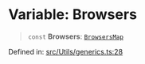 # Variable: Browsers

> `const` **Browsers**: [`BrowsersMap`](../type-aliases/BrowsersMap.md)

Defined in: [src/Utils/generics.ts:28](https://github.com/Fokusdotid/bail/blob/3856b89f13bbe82f2e10396a28cd4ef2089de845/src/Utils/generics.ts#L28)
